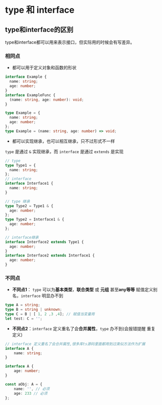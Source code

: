 # type 和 interface

## type和interface的区别
type和interface都可以用来表示接口，但实际用的时候会有写差异。
### 相同点
- 都可以用于定义对象和函数的形状
```ts
interface Example {
  name: string;
  age: number;
}
interface ExampleFunc {
  (name: string, age: number): void;
}

type Example = {
  name: string;
  age: number;
};
type Example = (name: string, age: number) => void;
```
- 都可以实现继承，也可以相互继承，只不过形式不一样

`type` 是通过 `&` 实现继承，而 `interface` 是通过 `extends` 是实现
```ts
// type
type Type1 = {
  name: string;
};
// interface
interface Interface1 {
  name: string;
}

// type 继承
type Type2 = Type1 & {
  age: number;
};
type Type2 = Interface1 & {
  age: number;
};

// interface继承
interface Interface2 extends Type1 {
  age: number;
}
interface Interface2 extends Interface1 {
  age: number;
}
```

### 不同点

- **不同点1**： `type` 可以为**基本类型**，**联合类型** 或 **元组** 甚至**any等等** 赋值定义别名，`interface` 明显办不到

```ts
type A = string;
type B = string | unknown;
type C = B | [ 1, 2 ,3 ,4]; // 赋值当变量用
let test: C = '';

```
- **不同点2**：`interface` 定义重名了会**合并属性**，`type` 办不到(会报错提醒 重复定义)

```ts
// interface 定义重名了会合并属性,很多库ts源码里面都用到过类似方法作为扩展
interface A {
    name: string;
}

interface A {
    age: number;
}

const aObj: A = {
    name: '', // 必须
    age: 233 // 必须
};
```
